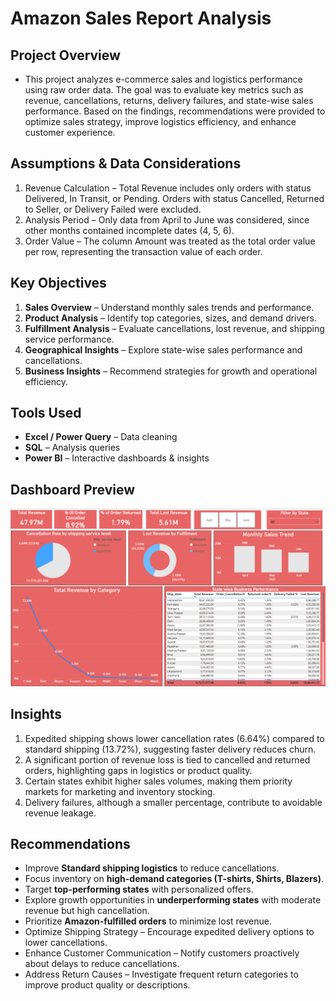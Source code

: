 # Amazon Sales Report Analysis

## Project Overview
- This project analyzes e-commerce sales and logistics performance using raw order data. The goal was to evaluate key metrics such as revenue, cancellations, returns, delivery failures, and state-wise sales performance. Based on the findings, recommendations were provided to optimize sales strategy, improve logistics efficiency, and enhance customer experience.

## Assumptions & Data Considerations

1. Revenue Calculation – Total Revenue includes only orders with status Delivered, In Transit, or Pending. Orders with status Cancelled, Returned to Seller, or Delivery Failed were excluded.
2. Analysis Period – Only data from April to June was considered, since other months contained incomplete dates (4, 5, 6).
3. Order Value – The column Amount was treated as the total order value per row, representing the transaction value of each order.

## Key Objectives
1. **Sales Overview** – Understand monthly sales trends and performance.
2. **Product Analysis** – Identify top categories, sizes, and demand drivers.
3. **Fulfillment Analysis** – Evaluate cancellations, lost revenue, and shipping service performance.
4. **Geographical Insights** – Explore state-wise sales performance and cancellations.
5. **Business Insights** – Recommend strategies for growth and operational efficiency.

## Tools Used
- **Excel / Power Query** – Data cleaning  
- **SQL** – Analysis queries  
- **Power BI** – Interactive dashboards & insights

## Dashboard Preview

![Dashboard Screenshot](https://github.com/prachisaladiya/Amazon-sales-analysis/blob/main/Sales%20Dashboard.png)

## Insights
1. Expedited shipping shows lower cancellation rates (6.64%) compared to standard shipping (13.72%), suggesting faster delivery reduces churn.
2. A significant portion of revenue loss is tied to cancelled and returned orders, highlighting gaps in logistics or product quality.
3. Certain states exhibit higher sales volumes, making them priority markets for marketing and inventory stocking.
4. Delivery failures, although a smaller percentage, contribute to avoidable revenue leakage.

## Recommendations
- Improve **Standard shipping logistics** to reduce cancellations.  
- Focus inventory on **high-demand categories (T-shirts, Shirts, Blazers)**.  
- Target **top-performing states** with personalized offers.  
- Explore growth opportunities in **underperforming states** with moderate revenue but high cancellation.  
- Prioritize **Amazon-fulfilled orders** to minimize lost revenue.
- Optimize Shipping Strategy – Encourage expedited delivery options to lower cancellations.
- Enhance Customer Communication – Notify customers proactively about delays to reduce cancellations.
- Address Return Causes – Investigate frequent return categories to improve product quality or descriptions.
  
